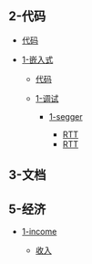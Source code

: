 
## 2-代码


- [代码](2-代码/1-代码.md)
- [1-嵌入式]()

    - [代码](2-代码/1-嵌入式/1-嵌入式.md)
    - [1-调试]()

        - [1-segger]()

            - [RTT](2-代码/1-嵌入式/1-调试/1-segger/1-RTT.md)
            - [RTT](2-代码/1-嵌入式/1-调试/1-segger/2-RTT.md)

## 3-文档


## 5-经济


- [1-income]()

    - [收入](5-经济/1-income/1-income.md)